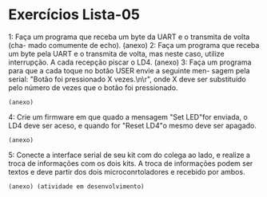 # Exercícios Lista-05
1: Faça um programa que receba um byte da UART e o transmita de volta (cha-
mado comumente de echo).
	(anexo)
2: Faça um programa que receba um byte pela UART e o transmita de volta, mas
neste caso, utilize interrupção. A cada recepção piscar o LD4.
	(anexo)
3: Faça um programa para que a cada toque no botão USER envie a seguinte men-
sagem pela serial: "Botão foi pressionado X vezes.\n\r", onde X deve ser substituído
pelo número de vezes que o botão foi pressionado.

	(anexo)
	
4: Crie um firmware em que quado a mensagem "Set LED"for enviada, o LD4 deve
ser aceso, e quando for "Reset LD4"o mesmo deve ser apagado.

	(anexo)	
	
5: Conecte a interface serial de seu kit com do colega ao lado, e realize a troca de
informações com os dois kits. A troca de informações podem ser textos e deve partir
dos dois microconrtoladores e recebido por ambos.

	(anexo) (atividade em desenvolvimento)
